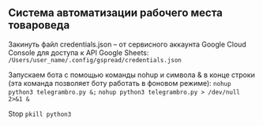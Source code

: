 <h2>Система автоматизации рабочего места товароведа</h2>

Закинуть файл credentials.json – от сервисного аккаунта Google Cloud Console для доступа к API Google Sheets:
`/Users/user_name/.config/gspread/credentials.json`


Запускаем бота с помощью команды nohup и символа & в конце строки (эта команда позволяет боту работать в фоновом режиме):
`nohup python3 telegrambro.py &;`
`nohup python3 telegrambro.py > /dev/null 2>&1 &`

Stop
`pkill python3`